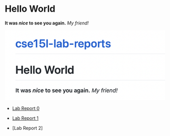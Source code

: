 # Hello World
**It was *nice* to see you again.** *My friend!*

![image](LabWeek0.PNG)

* [Lab Report 0](lab-report-1-week-0.html)

* [Lab Report 1](week1_lab1.html)

* [Lab Report 2]